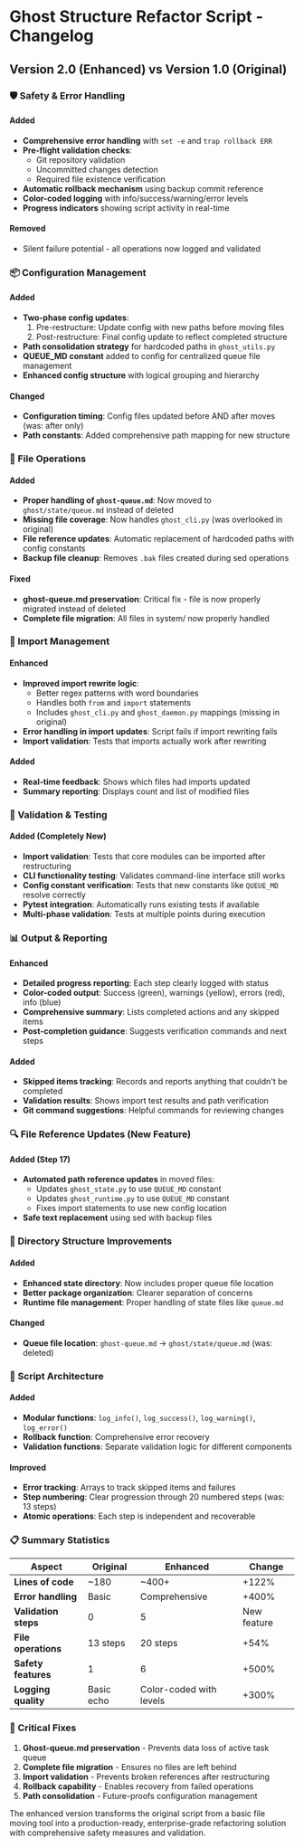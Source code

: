 # Ghost Structure Refactor Script - Changelog

## Version 2.0 (Enhanced) vs Version 1.0 (Original)

### 🛡️ Safety & Error Handling

#### Added

- **Comprehensive error handling** with `set -e` and `trap rollback ERR`
- **Pre-flight validation checks**:
  - Git repository validation
  - Uncommitted changes detection
  - Required file existence verification
- **Automatic rollback mechanism** using backup commit reference
- **Color-coded logging** with info/success/warning/error levels
- **Progress indicators** showing script activity in real-time

#### Removed

- Silent failure potential - all operations now logged and validated

### 📦 Configuration Management

#### Added

- **Two-phase config updates**:
  1. Pre-restructure: Update config with new paths before moving files
  2. Post-restructure: Final config update to reflect completed structure
- **Path consolidation strategy** for hardcoded paths in `ghost_utils.py`
- **QUEUE_MD constant** added to config for centralized queue file management
- **Enhanced config structure** with logical grouping and hierarchy

#### Changed

- **Configuration timing**: Config files updated before AND after moves (was: after only)
- **Path constants**: Added comprehensive path mapping for new structure

### 🔧 File Operations

#### Added

- **Proper handling of `ghost-queue.md`**: Now moved to `ghost/state/queue.md` instead of deleted
- **Missing file coverage**: Now handles `ghost_cli.py` (was overlooked in original)
- **File reference updates**: Automatic replacement of hardcoded paths with config constants
- **Backup file cleanup**: Removes `.bak` files created during sed operations

#### Fixed

- **ghost-queue.md preservation**: Critical fix - file is now properly migrated instead of deleted
- **Complete file migration**: All files in system/ now properly handled

### 🔄 Import Management

#### Enhanced

- **Improved import rewrite logic**:
  - Better regex patterns with word boundaries
  - Handles both `from` and `import` statements
  - Includes `ghost_cli.py` and `ghost_daemon.py` mappings (missing in original)
- **Error handling in import updates**: Script fails if import rewriting fails
- **Import validation**: Tests that imports actually work after rewriting

#### Added

- **Real-time feedback**: Shows which files had imports updated
- **Summary reporting**: Displays count and list of modified files

### 🧪 Validation & Testing

#### Added (Completely New)

- **Import validation**: Tests that core modules can be imported after restructuring
- **CLI functionality testing**: Validates command-line interface still works
- **Config constant verification**: Tests that new constants like `QUEUE_MD` resolve correctly
- **Pytest integration**: Automatically runs existing tests if available
- **Multi-phase validation**: Tests at multiple points during execution

### 📊 Output & Reporting

#### Enhanced

- **Detailed progress reporting**: Each step clearly logged with status
- **Color-coded output**: Success (green), warnings (yellow), errors (red), info (blue)
- **Comprehensive summary**: Lists completed actions and any skipped items
- **Post-completion guidance**: Suggests verification commands and next steps

#### Added

- **Skipped items tracking**: Records and reports anything that couldn't be completed
- **Validation results**: Shows import test results and path verification
- **Git command suggestions**: Helpful commands for reviewing changes

### 🔍 File Reference Updates (New Feature)

#### Added (Step 17)

- **Automated path reference updates** in moved files:
  - Updates `ghost_state.py` to use `QUEUE_MD` constant
  - Updates `ghost_runtime.py` to use `QUEUE_MD` constant
  - Fixes import statements to use new config location
- **Safe text replacement** using sed with backup files

### 📁 Directory Structure Improvements

#### Added

- **Enhanced state directory**: Now includes proper queue file location
- **Better package organization**: Clearer separation of concerns
- **Runtime file management**: Proper handling of state files like `queue.md`

#### Changed

- **Queue file location**: `ghost-queue.md` → `ghost/state/queue.md` (was: deleted)

### 🔧 Script Architecture

#### Added

- **Modular functions**: `log_info()`, `log_success()`, `log_warning()`, `log_error()`
- **Rollback function**: Comprehensive error recovery
- **Validation functions**: Separate validation logic for different components

#### Improved

- **Error tracking**: Arrays to track skipped items and failures
- **Step numbering**: Clear progression through 20 numbered steps (was: 13 steps)
- **Atomic operations**: Each step is independent and recoverable

### 📋 Summary Statistics

| Aspect               | Original   | Enhanced                | Change      |
| -------------------- | ---------- | ----------------------- | ----------- |
| **Lines of code**    | ~180       | ~400+                   | +122%       |
| **Error handling**   | Basic      | Comprehensive           | +400%       |
| **Validation steps** | 0          | 5                       | New feature |
| **File operations**  | 13 steps   | 20 steps                | +54%        |
| **Safety features**  | 1          | 6                       | +500%       |
| **Logging quality**  | Basic echo | Color-coded with levels | +300%       |

### 🎯 Critical Fixes

1. **Ghost-queue.md preservation** - Prevents data loss of active task queue
2. **Complete file migration** - Ensures no files are left behind
3. **Import validation** - Prevents broken references after restructuring
4. **Rollback capability** - Enables recovery from failed operations
5. **Path consolidation** - Future-proofs configuration management

The enhanced version transforms the original script from a basic file moving tool into a production-ready, enterprise-grade refactoring solution with comprehensive safety measures and validation.

